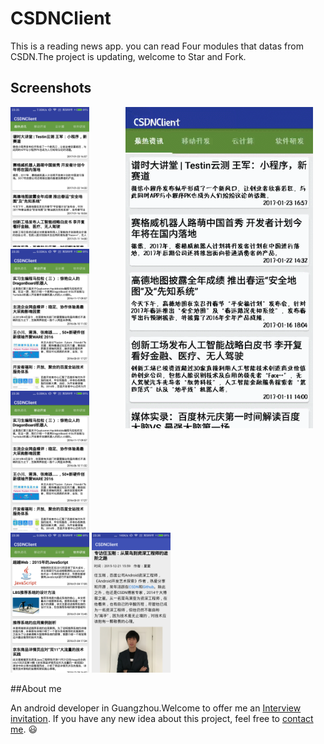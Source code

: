 # CSDNClient

This is a reading news app. you can read Four modules that datas from CSDN.The project is updating, welcome to Star and Fork.


## Screenshots
<img src="screenshots/gif1.gif" width="300" align="right" hspace="20">
<img src="screenshots/1.png" width="25%" />
<img src="screenshots/2.png" width="25%" />
<img src="screenshots/3.png" width="25%" />
<img src="screenshots/4.png" width="25%" />
<img src="screenshots/5.png" width="25%" />










##About me

An android developer in Guangzhou.Welcome to offer me an [Interview invitation](mailto:veyron_gz@163.com). If you have any new idea about this project, feel free to [contact me](mailto:veyron_gz@163.com). :smiley:







